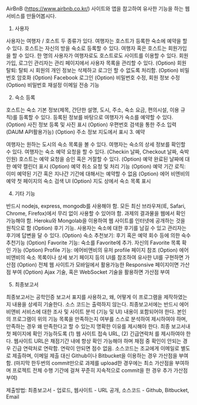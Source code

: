 AirBnB (https://www.airbnb.co.kr/) 사이트와 앱을 참고하여 유사한 기능을 하는 웹서비스를 만들어봅시다.



1. 사용자

사용자는 여행자 / 호스트 두 종류가 있다.
여행자는 호스트가 등록한 숙소에 예약을 할 수 있다.
호스트는 자신의 방을 숙소로 등록할 수 있다.
여행자 혹은 호스트는 회원가입을 할 수 있다.
한 명의 사용자가 여행자로도 호스트로도 사이트를 이용할 수 있다.
회원가입, 로그인
관리자는 관리 페이지에서 사용자 목록을 관리할 수 있다.
(Option) 회원 탈퇴: 탈퇴 시 회원의 개인 정보는 삭제하고 로그인 할 수 없도록 처리함.
(Option) 비밀번호 암호화
(Option) Facebook 로그인
(Option) 비밀번호 수정, 회원 정보 수정
(Option) 비밀번호 재설정 이메일 전송 기능


2. 숙소 등록

호스트는 숙소 기본 정보(제목, 간단한 설명, 도시, 주소, 숙소 요금, 편의시설, 이용 규칙)를 등록할 수 있다.
등록된 정보를 바탕으로 여행자가 숙소를 예약할 수 있다.
(Option) 사진 정보 등록 및 사진 표시
(Option) 우편번호 검색을 통한 주소 입력 (DAUM API활용가능)
(Option) 주소 정보 지도에서 표시
3. 예약

여행자는 원하는 도시의 숙소 목록을 볼 수 있다.
여행자는 숙소의 상세 정보를 확인할 수 있다.
여행자는 숙소 예약 요청을 할 수 있다. (Checkin 날짜, Checkout 날짜, 숙박인원)
호스트는 예약 요청을 승인 혹은 거절할 수 있다.
(Option) 예약 완료된 날짜에 대한 예약 캘린더 표시
(Option) 예약 취소 요청 및 처리 기능
(Option) 예약 기간 로직: 이미 예약된 기간 혹은 지나간 기간에 대해서는 예약할 수 없음
(Option) 에어 비엔비의 예약 첫 페이지의 숙소 검색 UI
(Option) 지도 상에서 숙소 목록 표시


4. 기타 기능

반드시 nodejs, express, mongodb를 사용해야 함.
모든 최신 브라우져(IE, Safari, Chrome, Firefox)에서 무리 없이 사용할 수 있어야 함.
과제의 결과물을 웹에서 확인 가능해야 함.
Heroku와 Mongolab을 이용하여 웹 사이트를 인터넷에 공개하는 것을 원칙으로 함
(Option) 후기 기능. 사용자는 숙소에 대한 후기를 남길 수 있고 관리자는 후기에 답변을 달 수 있다.
(Option) 숙소 추천보기: 후기 혹은 예약 회수 등에 의한 숙수 추천기능
(Option) Favorite 기능: 숙소를 Favorite에 추가. 자신의 Favorite 목록 확인 가능
(Option) Profile 기능: 에어비앤비의 유저 profile 페이지 참조
(Option) 에어 비앤비의 숙소 목록이나 상세 보기 페이지 등의 UI를 참조하여 유사한 UI를 구현하면 가산점
(Option) 전체 웹 사이트가 모바일에서 활용가능한 Responsive 페이지이면 가산점 부여
(Option) Ajax 기술, 혹은 WebSocket 기술을 활용하면 가산점 부여 

5. 최종보고서

최종보고서는 공학인증 보고서 표지를 사용하고, 왜, 어떻게 이 프로그램을 제작하였는지 내용을 상세히 기술한다. 소스 코드는 출력하지 않는다. 
최종보고서에는 반드시 에어비앤비 서비스에 대한 조사 및 사이트 분석 (기능 및 UI) 내용이 포함되어야 한다.
본인의 프로그램이 위의 기능 목록을 만족하는지 여부를 스스로 분석하여 제시하여야 하며, 만족하는 경우 왜 만족한다고 할 수 있는지 명확한 이유를 제시해야 한다.
최종 보고서내 첫 페이지에 확인 가능하도록 (1) 웹 사이트 접속 URL, (2) 긴급연락처 를 제시하여야 한다.
웹사이트 URL은 채점기간 내에 항상 확인 가능해야 하며 채점 중 확인이 안되는 경우 긴급 연락처로 연락함. 연락이 안되면 점수 없음.
소스코드는 조교에게 이메일로 별도로 제출하며, 이메일 제출 대신 Github이나 Bitbucket을 이용하는 경우 가산점을 부여함. (마지막 한두번의 commit만으로 과제를 upload한 경우에는 최소 가산점을 부여하며 프로젝트 전체 수행 기간에 걸쳐 꾸준히 지속적으로 commit을 한 경우 추가 가산점 부여)


제출방법: 최종보고서 - 업로드, 웹사이트 - URL 공개, 소스코드 - Github, Bitbucket, Email